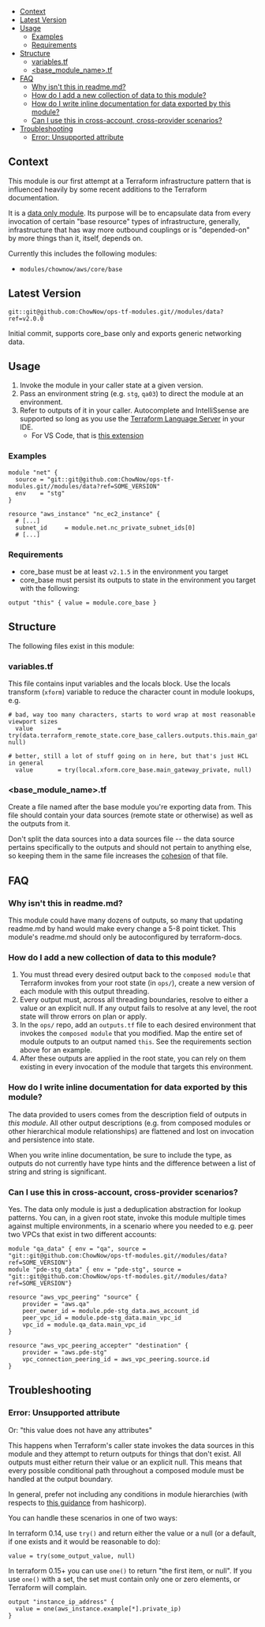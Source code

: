 - [Context](#context)
- [Latest Version](#latest-version)
- [Usage](#usage)
  - [Examples](#examples)
  - [Requirements](#requirements)
- [Structure](#structure)
  - [variables.tf](#variablestf)
  - [<base_module_name>.tf](#base_module_nametf)
- [FAQ](#faq)
  - [Why isn't this in readme.md?](#why-isnt-this-in-readmemd)
  - [How do I add a new collection of data to this module?](#how-do-i-add-a-new-collection-of-data-to-this-module)
  - [How do I write inline documentation for data exported by this module?](#how-do-i-write-inline-documentation-for-data-exported-by-this-module)
  - [Can I use this in cross-account, cross-provider scenarios?](#can-i-use-this-in-cross-account-cross-provider-scenarios)
- [Troubleshooting](#troubleshooting)
  - [Error: Unsupported attribute](#error-unsupported-attribute)

## Context
This module is our first attempt at a Terraform infrastructure pattern that is influenced
heavily by some recent additions to the Terraform documentation.

It is a [data only module](https://www.terraform.io/language/modules/develop/composition#data-only-modules). Its purpose will be to encapsulate data from every invocation of certain "base resource" types of infrastructure, generally, infrastructure that has way more outbound couplings or is "depended-on" by more things than it, itself, depends on.

Currently this includes the following modules:

- `modules/chownow/aws/core/base`

## Latest Version
```
git::git@github.com:ChowNow/ops-tf-modules.git//modules/data?ref=v2.0.0
```
Initial commit, supports core_base only and exports generic networking data.

## Usage

1. Invoke the module in your caller state at a given version.
2. Pass an environment string (e.g. `stg`, `qa03`) to direct the module at an environment.
2. Refer to outputs of it in your caller. Autocomplete and IntelliSsense are supported so long as you use the [Terraform Language Server](https://github.com/hashicorp/terraform-ls) in your IDE.
    - For VS Code, that is [this extension](https://github.com/hashicorp/vscode-terraform#features)

### Examples
```hcl
module "net" {
  source = "git::git@github.com:ChowNow/ops-tf-modules.git//modules/data?ref=SOME_VERSION"
  env    = "stg"
}

resource "aws_instance" "nc_ec2_instance" {
  # [...]
  subnet_id     = module.net.nc_private_subnet_ids[0]
  # [...]
```

### Requirements

- core_base must be at least `v2.1.5` in the environment you target
- core_base must persist its outputs to state in the environment you target with the following:
```hcl
output "this" { value = module.core_base }
```

## Structure
The following files exist in this module:

### variables.tf
This file contains input variables and the locals block.  Use the locals transform (`xform`) variable to reduce the character count in module lookups, e.g.
```hcl
# bad, way too many characters, starts to word wrap at most reasonable viewport sizes
  value       = try(data.terraform_remote_state.core_base_callers.outputs.this.main_gateway_public, null)

# better, still a lot of stuff going on in here, but that's just HCL in general
  value       = try(local.xform.core_base.main_gateway_private, null)
```

### <base_module_name>.tf
Create a file named after the base module you're exporting data from.  This file should contain your data sources (remote state or otherwise) as well as the outputs from it.

Don't split the data sources into a data sources file -- the data source pertains specifically to the outputs and should not pertain to anything else, so keeping them in the same file increases the [cohesion](https://en.wikipedia.org/wiki/Cohesion_(computer_science)#High_cohesion) of that file.

## FAQ
### Why isn't this in readme.md?
This module could have many dozens of outputs, so many that updating readme.md by hand would make every change a 5-8 point ticket.  This module's readme.md should only be autoconfigured by terraform-docs.

### How do I add a new collection of data to this module?
1. You must thread every desired output back to the `composed module` that Terraform invokes from your root state (in `ops/`), create a new version of each module with this output threading.
2. Every output must, across all threading boundaries, resolve to either a value or an explicit null.  If any output fails to resolve at any level, the root state will throw errors on plan or apply.
3. In the `ops/` repo, add an `outputs.tf` file to each desired environment that invokes the `composed module` that you modified.  Map the entire set of module outputs to an output named `this`.  See the requirements section above for an example.
4. After these outputs are applied in the root state, you can rely on them existing in every invocation of the module that targets this environment.

### How do I write inline documentation for data exported by this module?
The data provided to users comes from the description field of outputs in _this module_.  All other output descriptions (e.g. from composed modules or other hierarchical module relationships) are flattened and lost on invocation and persistence into state.

When you write inline documentation, be sure to include the type, as outputs do not currently have type hints and the difference between a list of string and string is significant.

### Can I use this in cross-account, cross-provider scenarios?
Yes. The data only module is just a deduplication abstraction for lookup patterns.  You can, in a given root state, invoke this module multiple times against multiple environments, in a scenario where you needed to e.g. peer two VPCs that exist in two different accounts:
```hcl
module "qa_data" { env = "qa", source = "git::git@github.com:ChowNow/ops-tf-modules.git//modules/data?ref=SOME_VERSION"}
module "pde-stg_data" { env = "pde-stg", source = "git::git@github.com:ChowNow/ops-tf-modules.git//modules/data?ref=SOME_VERSION"}

resource "aws_vpc_peering" "source" {
    provider = "aws.qa"
    peer_owner_id = module.pde-stg_data.aws_account_id
    peer_vpc_id = module.pde-stg_data.main_vpc_id
    vpc_id = module.qa_data.main_vpc_id
}

resource "aws_vpc_peering_accepter" "destination" {
    provider = "aws.pde-stg"
    vpc_connection_peering_id = aws_vpc_peering.source.id
}
```

## Troubleshooting
### Error: Unsupported attribute
Or: "this value does not have any attributes"

This happens when Terraform's caller state invokes the data sources in this module and they attempt to return outputs for things that don't exist.  All outputs must either return their value or an explicit null.  This means that every possible conditional path throughout a composed module must be handled at the output boundary.

In general, prefer not including any conditions in module hierarchies (with respects to [this guidance](https://www.terraform.io/language/modules/develop/composition#conditional-creation-of-objects) from hashicorp).

You can handle these scenarios in one of two ways:

In terraform 0.14, use `try()` and return either the value or a null (or a default, if one exists and it would be reasonable to do):
```hcl
value = try(some_output_value, null)
```

In terraform 0.15+ you can use `one()` to return "the first item, or null".  If you use `one()` with a set, the set must contain only one or zero elements, or Terraform will complain.
```hcl
output "instance_ip_address" {
  value = one(aws_instance.example[*].private_ip)
}
```
